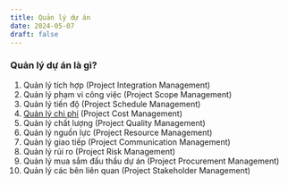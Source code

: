 ```yaml
---
title: Quản lý dự án
date: 2024-05-07
draft: false
---
```

### Quản lý dự án là gì?

1. Quản lý tích hợp (Project Integration Management)
2. Quản lý phạm vi công việc (Project Scope Management)
3. Quản lý tiến độ (Project Schedule Management)
4. [Quản lý chi phí](notes/project-cost-management.md) (Project Cost Management)
5. Quản lý chất lượng (Project Quality Management)
6. Quản lý nguồn lực (Project Resource Management)
7. Quản lý giao tiếp (Project Communication Management)
8. Quản lý rủi ro (Project Risk Management)
9. Quản lý mua sắm đấu thầu dự án (Project Procurement Management)
10. Quản lý các bên liên quan (Project Stakeholder Management)
